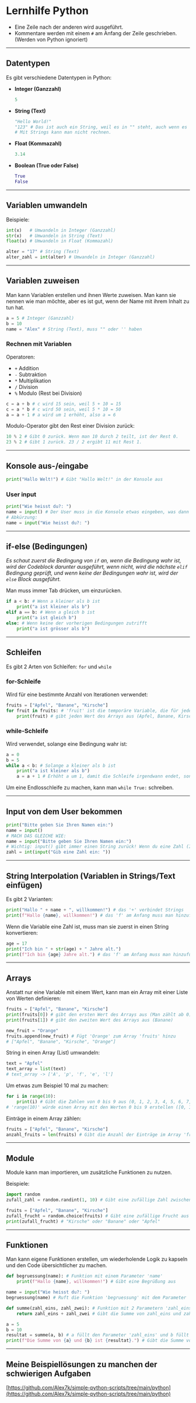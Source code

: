 # Lernhilfe Python

- Eine Zeile nach der anderen wird ausgeführt.
- Kommentare werden mit einem `#` am Anfang der Zeile geschrieben. (Werden von Python ignoriert)

---

## Datentypen

Es gibt verschiedene Datentypen in Python:

- **Integer (Ganzzahl)**

    ```python
    5
    ```

- **String (Text)**

    ```python
    "Hello World!"
    "123" # Das ist auch ein String, weil es in "" steht, auch wenn es nur Zahlen sind
    # Mit Strings kann man nicht rechnen.
    ```

- **Float (Kommazahl)**

    ```python
    3.14
    ```

- **Boolean (True oder False)**

    ```python
    True
    False
    ```

---

## Variablen umwandeln

Beispiele:

```python
int(x)   # Umwandeln in Integer (Ganzzahl)
str(x)   # Umwandeln in String (Text)
float(x) # Umwandeln in Float (Kommazahl)

alter = "17" # String (Text)
alter_zahl = int(alter) # Umwandeln in Integer (Ganzzahl)
```

---

## Variablen zuweisen

Man kann Variablen erstellen und ihnen Werte zuweisen. Man kann sie nennen wie man möchte, aber es ist gut, wenn der Name mit ihrem Inhalt zu tun hat.

```python
a = 5 # Integer (Ganzzahl)
b = 10
name = "Alex" # String (Text), muss "" oder '' haben
```

### Rechnen mit Variablen

Operatoren:

- `+`  Addition
- `-`  Subtraktion
- `*`  Multiplikation
- `/`  Division
- `%`  Modulo (Rest bei Division)

```python
c = a + b # c wird 15 sein, weil 5 + 10 = 15
c = a * b # c wird 50 sein, weil 5 * 10 = 50
a = a + 1 # a wird um 1 erhöht, also a = 6
```

Modulo-Operator gibt den Rest einer Division zurück:

```python
10 % 2 # Gibt 0 zurück. Wenn man 10 durch 2 teilt, ist der Rest 0.
23 % 2 # Gibt 1 zurück. 23 / 2 ergibt 11 mit Rest 1.
```

---

## Konsole aus-/eingabe

```python
print("Hallo Welt!") # Gibt "Hallo Welt!" in der Konsole aus
```

### User input

```python
print("Wie heisst du?: ")
name = input() # Der User muss in die Konsole etwas eingeben, was dann in der Variable 'name' gespeichert wird
# Abkürzung:
name = input("Wie heisst du?: ")
```

---

## if-else (Bedingungen)

*Es schaut zuerst die Bedingung von `if` an, wenn die Bedingung wahr ist, wird der Codeblock darunter ausgeführt, wenn nicht, wird die nächste `elif` Bedingung geprüft, und wenn keine der Bedingungen wahr ist, wird der `else` Block ausgeführt.*

Man muss immer Tab drücken, um einzurücken.

```python
if a < b: # Wenn a kleiner als b ist
    print("a ist kleiner als b")
elif a == b: # Wenn a gleich b ist
    print("a ist gleich b")
else: # Wenn keine der vorherigen Bedingungen zutrifft
    print("a ist grösser als b")
```

---

## Schleifen

Es gibt 2 Arten von Schleifen: `for` und `while`

### for-Schleife

Wird für eine bestimmte Anzahl von Iterationen verwendet:

```python
fruits = ["Apfel", "Banane", "Kirsche"]
for fruit in fruits: # 'fruit' ist die temporäre Variable, die für jedes Element im Array 'fruits' verwendet wird
    print(fruit) # gibt jeden Wert des Arrays aus (Apfel, Banane, Kirsche)
```

### while-Schleife

Wird verwendet, solange eine Bedingung wahr ist:

```python
a = 0
b = 5
while a < b: # Solange a kleiner als b ist
    print("a ist kleiner als b")
    a = a + 1 # Erhöht a um 1, damit die Schleife irgendwann endet, sonst wäre es eine Endlosschleife
```

Um eine Endlosschleife zu machen, kann man `while True:` schreiben.

---

## Input von dem User bekommen

```python
print("Bitte geben Sie Ihren Namen ein:")
name = input()
# MACH DAS GLEICHE WIE:
name = input("Bitte geben Sie Ihren Namen ein:")
# Wichtig: input() gibt immer einen String zurück! Wenn du eine Zahl (Integer) davon kriegen willst, machst du z.B.:
zahl = int(input("Gib eine Zahl ein: "))
```

---

## String Interpolation (Variablen in Strings/Text einfügen)

Es gibt 2 Varianten:

```python
print("Hallo " + name + ", willkommen!") # das '+' verbindet Strings
print(f"Hallo {name}, willkommen!") # das 'f' am Anfang muss man hinzufügen, um Variablen mit {} einfügen zu können
```

Wenn die Variable eine Zahl ist, muss man sie zuerst in einen String konvertieren:

```python
age = 17
print("Ich bin " + str(age) + " Jahre alt.")
print(f"Ich bin {age} Jahre alt.") # das 'f' am Anfang muss man hinzufügen, um Variablen mit {} einfügen zu können
```

---

## Arrays

Anstatt nur eine Variable mit einem Wert, kann man ein Array mit einer Liste von Werten definieren:

```python
fruits = ["Apfel", "Banane", "Kirsche"]
print(fruits[0]) # gibt den ersten Wert des Arrays aus (Man zählt ab 0) (Apfel)
print(fruits[1]) # gibt den zweiten Wert des Arrays aus (Banane)

new_fruit = "Orange"
fruits.append(new_fruit) # Fügt 'Orange' zum Array 'fruits' hinzu
# ["Apfel", "Banane", "Kirsche", "Orange"]
```

String in einen Array (List) umwandeln:

```python
text = "Apfel"
text_array = list(text)
# text_array -> ['A', 'p', 'f', 'e', 'l']
```

Um etwas zum Beispiel 10 mal zu machen:

```python
for i in range(10):
    print(i) # Gibt die Zahlen von 0 bis 9 aus (0, 1, 2, 3, 4, 5, 6, 7, 8, 9)
# 'range(10)' würde einen Array mit den Werten 0 bis 9 erstellen ([0, 1, 2, 3, 4, 5, 6, 7, 8, 9]).
```

Einträge in einem Array zählen:

```python
fruits = ["Apfel", "Banane", "Kirsche"]
anzahl_fruits = len(fruits) # Gibt die Anzahl der Einträge im Array 'fruits' zurück (3 in diesem Fall)
```

---

## Module

Module kann man importieren, um zusätzliche Funktionen zu nutzen.

Beispiele:

```python
import random
zufall_zahl = random.randint(1, 10) # Gibt eine zufällige Zahl zwischen 1 und 10 zurück

fruits = ["Apfel", "Banane", "Kirsche"]
zufall_frucht = random.choice(fruits) # Gibt eine zufällige Frucht aus dem Array 'fruits' zurück
print(zufall_frucht) # "Kirsche" oder "Banane" oder "Apfel"
```

---

## Funktionen

Man kann eigene Funktionen erstellen, um wiederholende Logik zu kapseln und den Code übersichtlicher zu machen.

```python
def begruessung(name): # Funktion mit einem Parameter 'name'
    print(f"Hallo {name}, willkommen!") # Gibt eine Begrüßung aus

name = input("Wie heisst du?: ")
begruessung(name) # Ruft die Funktion 'begruessung' mit dem Parameter 'name' auf

def summe(zahl_eins, zahl_zwei): # Funktion mit 2 Parametern 'zahl_eins' und 'zahl_zwei'
    return zahl_eins + zahl_zwei # Gibt die Summe von zahl_eins und zahl_zwei zurück

a = 5
b = 10
resultat = summe(a, b) # a füllt den Parameter 'zahl_eins' und b füllt den Parameter 'zahl_zwei'
print(f"Die Summe von {a} und {b} ist {resultat}.") # Gibt die Summe von a und b aus
```

---

## Meine Beispiellösungen zu manchen der schwierigen Aufgaben

[https://github.com/Alex7k/simple-python-scripts/tree/main/python](https://github.com/Alex7k/simple-python-scripts/tree/main/python)
